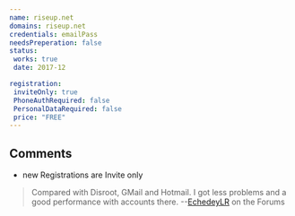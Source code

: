 ```yaml
---
name: riseup.net
domains: riseup.net
credentials: emailPass
needsPreperation: false
status:
 works: true
 date: 2017-12

registration:
 inviteOnly: true
 PhoneAuthRequired: false
 PersonalDataRequired: false
 price: "FREE"
---
```


## Comments
- new Registrations are Invite only

> Compared with Disroot, GMail and Hotmail. I got less problems and a good performance with accounts there. 
>--[EchedeyLR](https://support.delta.chat/u/echedeylr/) on the Forums